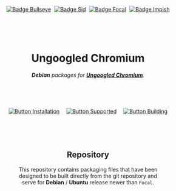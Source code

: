 
<div align = center>

[![Badge Bullseye]][Debian] 
[![Badge Sid]][Debian] 
[![Badge Focal]][Ubuntu] 
[![Badge Impish]][Ubuntu]

<br>
<br>
<br>

# Ungoogled Chromium

***Debian*** *packages for **[Ungoogled Chromium]**.*

<br>
<br>
<br>

[![Button Installation]][Installation]   
[![Button Supported]][Supported]   
[![Button Building]][Building]

<br>
<br>
<br>

## Repository

This repository contains packaging files that have been <br>
designed to be built directly from the git repository and <br>
serve for **Debian** / **Ubuntu** release newer than `Focal`.

<br>
<br>


<!----------------------------------------------------------------------------->

[Ungoogled Chromium]: https://github.com/Eloston/ungoogled-chromium
[Debian]: https://www.debian.org/releases/
[Ubuntu]: https://wiki.ubuntu.com/Releases

[#]: # 'Ungoogled Chromium for Debian'

[Installation]: Documentation/Installation.md
[Supported]: Documentation/Supported.md
[Building]: Documentation/Building.md


<!--------------------------------[ Badges ]----------------------------------->

[Badge Bullseye]: https://img.shields.io/badge/11_Bullseye-A81D33?style=for-the-badge&logoColor=white&logo=Debian
[Badge Impish]: https://img.shields.io/badge/22.04_Impish-E95420?style=for-the-badge&logoColor=white&logo=Ubuntu
[Badge Focal]: https://img.shields.io/badge/21.10_Focal-E95420?style=for-the-badge&logoColor=white&logo=Ubuntu
[Badge Sid]: https://img.shields.io/badge/12_Sid-A81D33?style=for-the-badge&logoColor=white&logo=Debian


<!-------------------------------[ Buttons ]----------------------------------->

[Button Installation]: https://img.shields.io/badge/Installation-FF3366?style=for-the-badge&logoColor=white&logo=DocuSign
[Button Supported]: https://img.shields.io/badge/Supported-428813?style=for-the-badge&logoColor=white&logo=OpenStreetMap
[Button Building]: https://img.shields.io/badge/Building-0FAAFF?style=for-the-badge&logoColor=white&logo=AzureArtifacts
